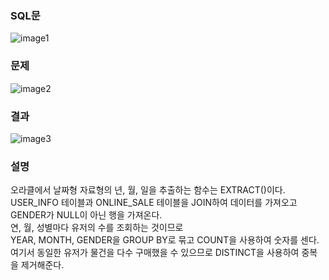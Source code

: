 ### SQL문
![image1](https://user-images.githubusercontent.com/123911778/263872584-95436b20-b083-47cd-8f3c-e458cec74110.PNG)

### 문제  
![image2](https://user-images.githubusercontent.com/123911778/263872595-b696f92b-8023-4953-91ef-8647dbc56179.PNG)

### 결과
![image3](https://github.com/Jinkyun0328/CodingTestOracle/issues/41)

### 설명
오라클에서 날짜형 자료형의 년, 월, 일을 추출하는 함수는 EXTRACT()이다.            
USER_INFO 테이블과 ONLINE_SALE 테이블을 JOIN하여 데이터를 가져오고            
GENDER가 NULL이 아닌 행을 가져온다.            
연, 월, 성별마다 유저의 수를 조회하는 것이므로            
YEAR, MONTH, GENDER을 GROUP BY로 묶고 COUNT을 사용하여 숫자를 센다.            
여기서 동일한 유저가 물건을 다수 구매했을 수 있으므로 DISTINCT을 사용하여 중복을 제거해준다.              
